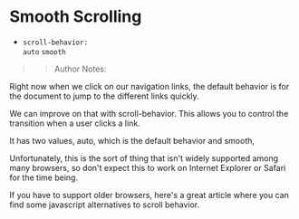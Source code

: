 # Smooth Scrolling

- `scroll-behavior:`<br>
<code class="code-success">auto</code> `smooth`

> > Author Notes:

Right now when we click on our navigation links, the default behavior is for the document to jump to the different links quickly.

We can improve on that with scroll-behavior. This allows you to control the transition when a user clicks a link.

It has two values, auto, which is the default behavior and smooth,

Unfortunately, this is the sort of thing that isn't widely supported among many browsers, so don't expect this to work on Internet Explorer or Safari for the time being.


If you have to support older browsers, here's a great article where you can find some javascript alternatives to scroll behavior.
